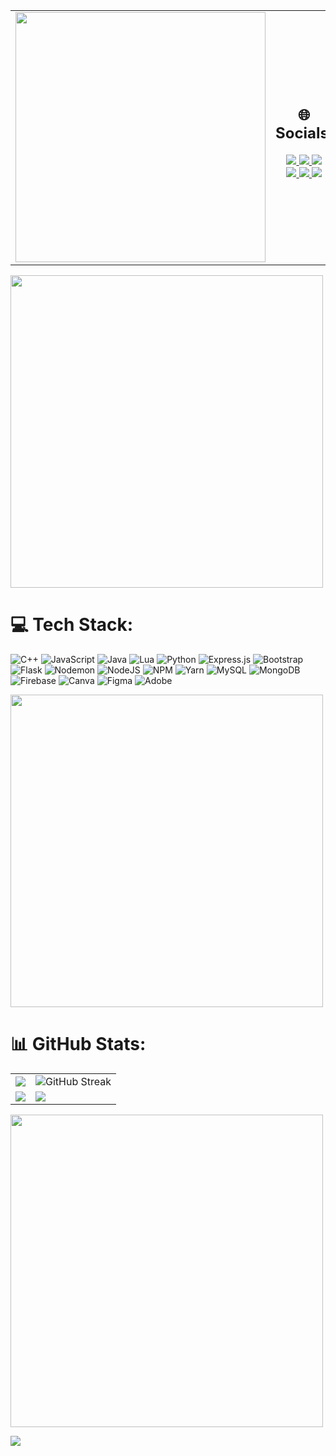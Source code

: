 <table style="width:100%;">
  <tr>
    <td style="width: 50%;">
      <img src="https://user-images.githubusercontent.com/74038190/212750996-938b257b-266c-45a7-9af7-655341c0f58b.gif" width="400">
    </td>
    <td style="width: 50%; text-align: center;">
      <h2>🌐 Socials:</h2>
      <p>
        <a href="https://discord.com/channels/@me">
          <img src="https://img.shields.io/badge/Discord-5865F2?style=for-the-badge&logo=discord&logoColor=white">
        </a>
        <a href="https://www.instagram.com/abhinavchavan_717/">
          <img src="https://img.shields.io/badge/Instagram-E4405F?style=for-the-badge&logo=instagram&logoColor=white">
        </a>
        <a href="https://www.linkedin.com/in/abhinav-chavan-a4a7b929b/">
          <img src="https://img.shields.io/badge/LinkedIn-0077B5?style=for-the-badge&logo=linkedin&logoColor=white">
        </a>
        <br>
        <a href="https://x.com/XeNo_bANg06">
          <img src="https://img.shields.io/badge/X-000000?style=for-the-badge&logo=x&logoColor=white">
        </a>
        <a href="mailto:abhinavchavan0782@gmail.com">
          <img src="https://img.shields.io/badge/Email-D14836?style=for-the-badge&logo=gmail&logoColor=white">
        </a>
        <a href="https://leetcode.com/u/abhinavchavan0782">
          <img src="https://img.shields.io/badge/LeetCode-FFA116?style=for-the-badge&logo=leetcode&logoColor=white">
        </a>
      </p>
    </td>
  </tr>
</table>



<img src="https://user-images.githubusercontent.com/74038190/212284115-f47cd8ff-2ffb-4b04-b5bf-4d1c14c0247f.gif" width="500">
<br>

# 💻 Tech Stack:
![C++](https://img.shields.io/badge/c++-%2300599C.svg?style=for-the-badge&logo=c%2B%2B&logoColor=white) ![JavaScript](https://img.shields.io/badge/javascript-%23323330.svg?style=for-the-badge&logo=javascript&logoColor=%23F7DF1E) ![Java](https://img.shields.io/badge/java-%23ED8B00.svg?style=for-the-badge&logo=openjdk&logoColor=white) ![Lua](https://img.shields.io/badge/lua-%232C2D72.svg?style=for-the-badge&logo=lua&logoColor=white) ![Python](https://img.shields.io/badge/python-3670A0?style=for-the-badge&logo=python&logoColor=ffdd54) ![Express.js](https://img.shields.io/badge/express.js-%23404d59.svg?style=for-the-badge&logo=express&logoColor=%2361DAFB) ![Bootstrap](https://img.shields.io/badge/bootstrap-%238511FA.svg?style=for-the-badge&logo=bootstrap&logoColor=white) ![Flask](https://img.shields.io/badge/flask-%23000.svg?style=for-the-badge&logo=flask&logoColor=white) ![Nodemon](https://img.shields.io/badge/NODEMON-%23323330.svg?style=for-the-badge&logo=nodemon&logoColor=%BBDEAD) ![NodeJS](https://img.shields.io/badge/node.js-6DA55F?style=for-the-badge&logo=node.js&logoColor=white) ![NPM](https://img.shields.io/badge/NPM-%23CB3837.svg?style=for-the-badge&logo=npm&logoColor=white) ![Yarn](https://img.shields.io/badge/yarn-%232C8EBB.svg?style=for-the-badge&logo=yarn&logoColor=white) ![MySQL](https://img.shields.io/badge/mysql-4479A1.svg?style=for-the-badge&logo=mysql&logoColor=white) ![MongoDB](https://img.shields.io/badge/MongoDB-%234ea94b.svg?style=for-the-badge&logo=mongodb&logoColor=white) ![Firebase](https://img.shields.io/badge/firebase-a08021?style=for-the-badge&logo=firebase&logoColor=ffcd34) ![Canva](https://img.shields.io/badge/Canva-%2300C4CC.svg?style=for-the-badge&logo=Canva&logoColor=white) ![Figma](https://img.shields.io/badge/figma-%23F24E1E.svg?style=for-the-badge&logo=figma&logoColor=white) ![Adobe](https://img.shields.io/badge/adobe-%23FF0000.svg?style=for-the-badge&logo=adobe&logoColor=white)

<img src="https://user-images.githubusercontent.com/74038190/212284115-f47cd8ff-2ffb-4b04-b5bf-4d1c14c0247f.gif" width="500">
<br>

# 📊 GitHub Stats:
<table style="width:100%;">
  <tr>
    <td>
      <img src="https://github-readme-stats.vercel.app/api?username=XeNoBaNg&theme=shadow_green&hide_border=false&include_all_commits=false&count_private=false">
    </td>
    <td>
      <img src="https://github-readme-streak-stats.herokuapp.com/?user=XeNoBaNg&theme=shadow_green&hide_border=false" alt="GitHub Streak">
    </td>
  </tr>
  <tr>
    <td>
      <img src="https://leetcard.jacoblin.cool/abhinavchavan0782?theme=dark&ext=heatmap">
    </td>
    <td>
      <img src="https://github-readme-stats.vercel.app/api/top-langs/?username=XeNoBaNg&layout=compact&theme=shadow_green&hide_border=false">
    </td>
  </tr>
</table>





<img src="https://user-images.githubusercontent.com/74038190/212284115-f47cd8ff-2ffb-4b04-b5bf-4d1c14c0247f.gif" width="500">
<br>

[![](https://visitcount.itsvg.in/api?id=XeNoBaNg&icon=0&color=0)](https://visitcount.itsvg.in)


